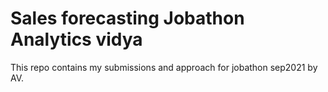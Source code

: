 # Sales forecasting Jobathon Analytics vidya
 This repo contains my submissions and approach for jobathon sep2021 by AV.
